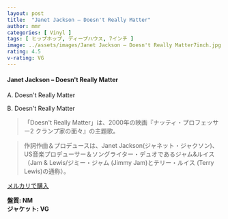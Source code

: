 ```yaml
---
layout: post
title:  "Janet Jackson – Doesn't Really Matter"
author: mmr
categories: [ Vinyl ]
tags: [ ヒップホップ, ディープハウス, 7インチ ]
image: ../assets/images/Janet Jackson – Doesn't Really Matter7inch.jpg
rating: 4.5
v-rating: VG
---
```


#### Janet Jackson – Doesn't Really Matter

A. Doesn't Really Matter

B. Doesn't Really Matter

> 「Doesn't Really Matter」は、2000年の映画『ナッティ・プロフェッサー2 クランプ家の面々』の主題歌。

> 作詞作曲＆プロデュースは、Janet Jackson(ジャネット・ジャクソン)、US音楽プロデューサー＆ソングライター・デュオであるジャム&ルイス（Jam & Lewis/ジミー・ジャム (Jimmy Jam)とテリー・ルイス (Terry Lewis)の通称）。

[メルカリで購入](https://jp.mercari.com/item/m80856899797)

<div class="mt-4 mb-4 d-flex align-items-center">
<strong class="mr-1">盤質: NM</strong>
</div>
<div class="mt-4 mb-4 d-flex align-items-center">
<strong class="mr-1">ジャケット: VG</strong>
</div>
